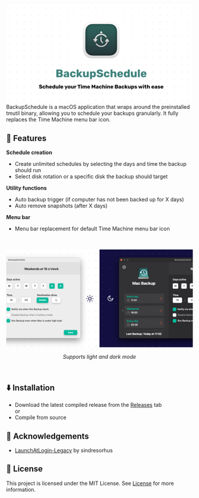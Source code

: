 <img src="screenshots/presentation_title.png"/>
BackupSchedule is a macOS application that wraps around the preinstalled tmutil binary, allowing you to schedule your backups granularly.
It fully replaces the Time Machine menu bar icon.

## 📙 Features
**Schedule creation**
- Create unlimited schedules by selecting the days and time the backup should run
- Select disk rotation or a specific disk the backup should target

**Utility functions**
- Auto backup trigger (if computer has not been backed up for X days)
- Auto remove snapshots (after X days)

**Menu bar**
- Menu bar replacement for default Time Machine menu bar icon 

<p align="center">
<br><br>
<img src="screenshots/dark_light_mode_presentation.png"/>
<p align="center"><i>Supports light and dark mode</i></p>
<br>
</p>
  
## ⬇️ Installation
- Download the latest compiled release from the [Releases](https://github.com/Tohr01/BackupSchedule/releases) tab
<br>or
- Compile from source

## 🍩 Acknowledgements
- [LaunchAtLogin-Legacy](https://github.com/sindresorhus/LaunchAtLogin-Legacy) by sindresorhus

## 📑 License
This project is licensed under the MIT License. See [License](LICENSE.md) for more information.
